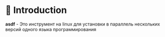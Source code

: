 # 📖 Introduction

**asdf** - Это инструмент на linux для установки в параллель нескольких версий одного языка программирования

